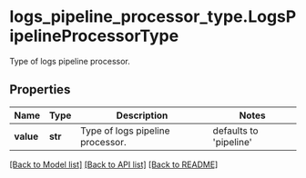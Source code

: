 # logs_pipeline_processor_type.LogsPipelineProcessorType

Type of logs pipeline processor.
## Properties
Name | Type | Description | Notes
------------ | ------------- | ------------- | -------------
**value** | **str** | Type of logs pipeline processor. | defaults to 'pipeline'

[[Back to Model list]](../README.md#documentation-for-models) [[Back to API list]](../README.md#documentation-for-api-endpoints) [[Back to README]](../README.md)


